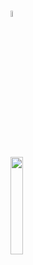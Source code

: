 <p>
    <h1 <a ><img src="https://media.giphy.com/media/hvRJCLFzcasrR4ia7z/giphy.gif" width="5%"></a>
</p>


<p>
    <h1 <a ><img src="[[https://media.giphy.com/media/hvRJCLFzcasrR4ia7z/giphy.gif](https://cdn-01.media-brady.com/store/emus/media/catalog/product/f/i/fireevac-arrowleft-movinggif.gif)https://cdn-01.media-brady.com/store/emus/media/catalog/product/f/i/fireevac-arrowleft-movinggif.gif](https://upload.wikimedia.org/wikipedia/commons/6/6a/Orange_animated_left_arrow.gif)https://upload.wikimedia.org/wikipedia/commons/6/6a/Orange_animated_left_arrow.gif" width="20%"></a>
</p>
